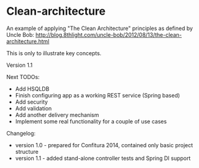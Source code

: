 Clean-architecture
==================

An example of applying "The Clean Architecture" principles as defined by Uncle Bob:
http://blog.8thlight.com/uncle-bob/2012/08/13/the-clean-architecture.html

This is only to illustrate key concepts. 

Version 1.1

Next TODOs:
* Add HSQLDB
* Finish configuring app as a working REST service (Spring based)
* Add security
* Add validation
* Add another delivery mechanism
* Implement some real functionality for a couple of use cases

Changelog:
* version 1.0 - prepared for Confitura 2014, contained only basic project structure
* version 1.1 - added stand-alone controller tests and Spring DI support
 
